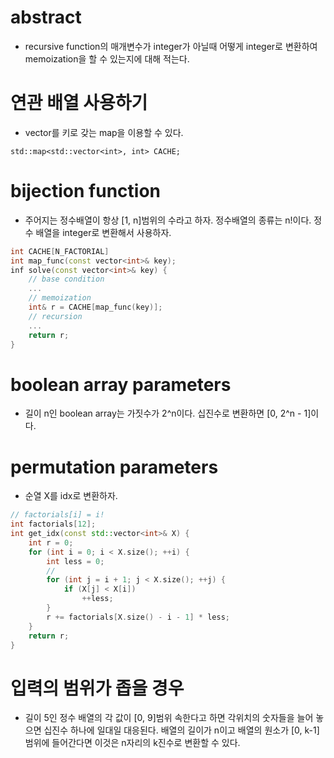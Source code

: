 # abstract

- recursive function의 매개변수가 integer가 아닐때 어떻게 integer로
  변환하여 memoization을 할 수 있는지에 대해 적는다.
  
# 연관 배열 사용하기

- vector<int>를 키로 갖는 map을 이용할 수 있다.

```
std::map<std::vector<int>, int> CACHE;
```

# bijection function

- 주어지는 정수배열이 항상 [1, n]범위의 수라고 하자.
  정수배열의 종류는 n!이다. 정수 배열을 integer로
  변환해서 사용하자.

```cpp
int CACHE[N_FACTORIAL]
int map_func(const vector<int>& key);
inf solve(const vector<int>& key) {
    // base condition
    ...
    // memoization
    int& r = CACHE[map_func(key)];
    // recursion
    ...
    return r;
}
```

# boolean array parameters

- 길이 n인 boolean array는 가짓수가 2^n이다. 십진수로 변환하면
  [0, 2^n - 1]이다.

# permutation parameters

- 순열 X를 idx로 변환하자.

```cpp
// factorials[i] = i!
int factorials[12];
int get_idx(const std::vector<int>& X) {
    int r = 0;
    for (int i = 0; i < X.size(); ++i) {
        int less = 0;
        //
        for (int j = i + 1; j < X.size(); ++j) {
            if (X[j] < X[i])
                ++less;
        }
        r += factorials[X.size() - i - 1] * less;
    } 
    return r;
}
```

# 입력의 범위가 좁을 경우

- 길이 5인 정수 배열의 각 값이 [0, 9]범위 속한다고 하면 각위치의
  숫자들을 늘어 놓으면 십진수 하나에 일대일 대응된다. 배열의 길이가
  n이고 배열의 원소가 [0, k-1]범위에 들어간다면 이것은 n자리의 k진수로
  변환할 수 있다.
